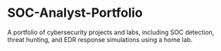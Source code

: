 # SOC-Analyst-Portfolio
A portfolio of cybersecurity projects and labs, including SOC detection, threat hunting, and EDR response simulations using a home lab.
